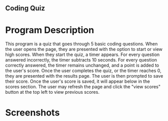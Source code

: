 ## Coding Quiz

# Program Description

This program is a quiz that goes through 5 basic coding questions. When the user opens the page, they are presented with the option to start or view high scores. When they start the quiz, a timer appears. For every question answered incorrectly, the timer subtracts 10 seconds. For every question correctly answered, the timer remains unchanged, and a point is added to the user's score. Once the user completes the quiz, or the timer reaches 0, they are presented with the results page. The user is then prompted to save their score. Once the user's score is saved, it will appear below in the scores section. The user may refresh the page and click the "view scores" button at the top left to view previous scores.

# Screenshots